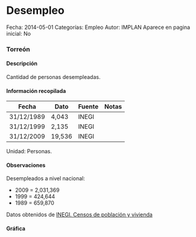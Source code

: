 Desempleo
=====

Fecha: 2014-05-01
Categorías: Empleo
Autor: IMPLAN
Aparece en pagina inicial: No

### Torreón

#### Descripción

Cantidad de personas desempleadas.

<!-- break -->

#### Información recopilada

<table class="table table-hover table-bordered matriz">
  <thead>
    <tr><th>Fecha</th><th>Dato</th><th>Fuente</th><th>Notas</th></tr>
  </thead>
  <tbody>
    <tr><td class="centrado">31/12/1989</td><td class="derecha">4,043</td><td>INEGI</td><td></td></tr>
    <tr><td class="centrado">31/12/1999</td><td class="derecha">2,135</td><td>INEGI</td><td></td></tr>
    <tr><td class="centrado">31/12/2009</td><td class="derecha">19,536</td><td>INEGI</td><td></td></tr>
  </tbody>
</table>

Unidad: Personas.

#### Observaciones

Desempleados a nivel nacional:

- 2009 = 2,031,369
- 1999 = 424,644
- 1989 = 659,870


Datos obtenidos de [INEGI. Censos de población y vivienda](http://www.inegi.org.mx/sistemas/consulta_resultados/iter2010.aspx?c=27329&s=est)

#### Gráfica

<div id="Morrisuheqvser" class="grafica"></div>
  <script>
  new Morris.Line({
    element: 'Morrisuheqvser',
    data: [
      { fecha: '1989-12-31', dato: 4043 },
      { fecha: '1999-12-31', dato: 2135 },
      { fecha: '2009-12-31', dato: 19536 }
    ],
    xkey: 'fecha',
    ykeys: ['dato'],
    labels: ['Dato'],
    lineColors: ['#FF5B02'],
    xLabelFormat: function(d) {
      return d.getDate()+'/'+(d.getMonth()+1)+'/'+d.getFullYear();
    },
    dateFormat: function (ts) {
      var d = new Date(ts);
      return d.getDate() + '/' + (d.getMonth() + 1) + '/' + d.getFullYear();
    }
  });
  </script>
